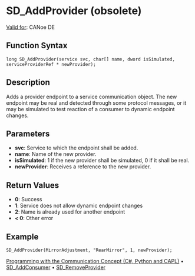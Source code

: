 # SD_AddProvider (obsolete)

[Valid for](../../../Shared/FeatureAvailability.md): CANoe DE

## Function Syntax

```plaintext
long SD_AddProvider(service svc, char[] name, dword isSimulated, serviceProviderRef * newProvider);
```

## Description

Adds a provider endpoint to a service communication object. The new endpoint may be real and detected through some protocol messages, or it may be simulated to test reaction of a consumer to dynamic endpoint changes.

## Parameters

- **svc**: Service to which the endpoint shall be added.
- **name**: Name of the new provider.
- **isSimulated**: 1 if the new provider shall be simulated, 0 if it shall be real.
- **newProvider**: Receives a reference to the new provider.

## Return Values

- **0**: Success
- **1**: Service does not allow dynamic endpoint changes
- **2**: Name is already used for another endpoint
- **< 0**: Other error

## Example

```plaintext
SD_AddProvider(MirrorAdjustment, "RearMirror", 1, newProvider);
```

[Programming with the Communication Concept (C#, Python and CAPL)](../../../CANoeCANalyzer/CommunicationConcept/Programming/CCP.md) • [SD_AddConsumer](CAPLfunctionSDAddConsumer.md) • [SD_RemoveProvider](CAPLfunctionSDRemoveProvider.md)
